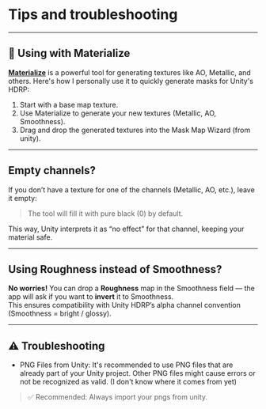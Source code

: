 # Tips and troubleshooting

---

## 🎨 Using with Materialize

[**Materialize**](https://www.boundingboxsoftware.com/materialize/index.php) is a powerful tool for generating textures like AO, Metallic, and others. Here's how I personally use it to quickly generate masks for Unity's HDRP:

1. Start with a base map texture.
2. Use Materialize to generate your new textures (Metallic, AO, Smoothness).
3. Drag and drop the generated textures into the Mask Map Wizard (from unity).

---

## Empty channels?

If you don’t have a texture for one of the channels (Metallic, AO, etc.), leave it empty:  

> The tool will fill it with pure black (0) by default.

This way, Unity interprets it as “no effect” for that channel, keeping your material safe.

---

## Using Roughness instead of Smoothness?

**No worries!**
You can drop a **Roughness** map in the Smoothness field — the app will ask if you want to **invert** it to Smoothness.  
This ensures compatibility with Unity HDRP’s alpha channel convention (Smoothness = bright / glossy).

---

## ⚠️ Troubleshooting
- PNG Files from Unity: It's recommended to use PNG files that are already part of your Unity project. Other PNG files might cause errors or not be recognized as valid. (I don't know where it comes from yet)
> ✅ Recommended: Always import your pngs from unity.
